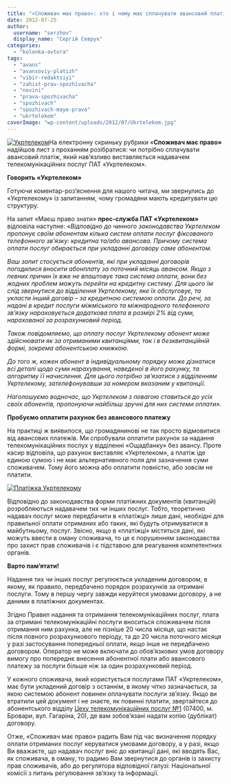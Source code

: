 ```yaml
---
title: "«Споживач має право»: хто і чому має сплачувати авансовий платіж за послуги «Укртелекому»?"
date: 2012-07-25
author: 
  username: "serzhov"
  display_name: "Сергій Севрук"
categories: 
  - "kolonka-avtora"
tags: 
  - "avans"
  - "avansoviy-platizh"
  - "vibir-redaktsiyi"
  - "zahist-prav-spozhivacha"
  - "novini"
  - "prava-spozhivacha"
  - "spozhivach"
  - "spozhivach-maye-pravo"
  - "ukrtelekom"
coverImage: "wp-content/uploads/2012/07/Ukrtelekom.jpg"
---
```


[![](https://mpz.brovary.org/wp-content/uploads/2012/07/Ukrtelekom.jpg "Укртелеком")](https://mpz.brovary.org/wp-content/uploads/2012/07/Ukrtelekom.jpg)На електронну скриньку рубрики «**Споживач має право»** надійшов лист з проханням розібратися: чи потрібно сплачувати авансовий платіж, який нав’язливо виставляється надавачем телекомунікаційних послуг ПАТ «Укртелеком».

**Говорить «Укртелеком»**

Готуючи коментар-роз’яснення для нашого читача, ми звернулись до «Укртелекому» із запитанням, чому громадяни мають кредитувати цю структуру.

На запит «Маєш право знати» **прес-служба ПАТ «Укртелеком»** відповіла наступне: «_Відповідно до чинного законодавства Укртелеком пропонує своїм абонентам кілька систем оплати послуг фіксованого телефонного зв’язку: кредитна та/або авансова. Причому система оплати послуг обирається при укладанні договору саме абонентом._

_Ваш запит стосується абонентів, які при укладанні договорів погодилися вносити абонплату за поточний місяць авансом. Якщо з певних причин їх вже не влаштовує така система оплати, вони без жодних проблем можуть перейти на кредитну систему. Для цього їм слід звернутися до відділення Укртелекому, яке їх обслуговує, та укласти інший договір – за кредитною системою оплати. До речі, за надані в кредит послуги міжміського та міжнародного телефонного зв’язку нараховується додаткова плата в розмірі 2%_ _від_ _суми, нарахованої за розрахунковий період._

_Також повідомляємо, що оплату послуг Укртелекому абонент може здійснювати як за отриманими квитанціями, так і в безквитанційній формі, зокрема абонентською книжкою._

_До того ж, кожен абонент в індивідуальному порядку може дізнатися всі деталі щодо суми нарахування, наведеної в його рахунку, та алгоритму її начислення. Для цього потрібно зв’язатися з відділенням Укртелекому, зателефонувавши за номером вказаним у квитанції._

_Наголошуємо водночас, що Укртелеком з повагою ставиться до усіх своїх абонентів, пропонуючи найбільш зручні для них системи оплати»._

**Пробуємо оплатити рахунок без авансового платежу**

На практиці ж виявилося, що громадянинові не так просто відмовитися від авансових платежів. Ми спробували оплатити рахунок за надання телекомунікаційних послух у відділенні «Ощадбанку» без авансу. Проте касир відповіла, що рахунок виставляє «Укртелеком», а платіж іде єдиною сумою і не має альтернативного поля для зазначення суми споживачем. Тому його можна або оплатити повністю, або зовсім не платити.

[![](https://mpz.brovary.org/wp-content/uploads/2012/07/35670_content3.jpg "Платіжка Укртелекому")](https://mpz.brovary.org/wp-content/uploads/2012/07/35670_content3.jpg)

Відповідно до законодавства форми платіжних документів (квитанцій) розробляються надавачем тих чи інших послуг. Тобто, теоретично надавач послуг може передбачити в «платіжці» лише дані, необхідні для правильної оплати отриманих або таких, які будуть отримуватися в майбутньому, послуг. Звісно, якщо в «платіжці» містяться дані, які можуть ввести в оману споживача, то це є порушенням законодавства про захист прав споживачів і є підставою для реагування компетентних органів.

**Варто пам’ятати!**

Надання тих чи інших послуг регулюється укладеним договором, в якому, як правило, передбачено порядок розрахунків за отримані послуги. Тому в першу чергу завжди керуйтеся умовами договору, а не даними в платіжних документах.

Згідно Правил надання та отримання телекомунікаційних послуг, плата за отримані телекомунікаційні послуги вноситься споживачем після отримання ним рахунка, але не пізніше 20 числа місяця, що настає після повного розрахункового періоду, та до 20 числа поточного місяця у разі застосування попередньої оплати, якщо інше не передбачено договором. Оператор не може включати до обов’язкових умов договору вимогу про попереднє внесення абонентної плати або авансового платежу за послуги більше ніж за один розрахунковий період.

У кожного споживача, який користується послугами ПАТ «Укртелеком», має бути укладений договір з останнім, в якому чітко зазначається, за якою системою абонент повинен оплачувати послуги зв’язку. Якщо ви втратили цей документ і не знаєте, як повинні платити, звертайтеся до абонентського відділу [Цеху телекомунікаційних послуг №1](https://www.ko.ukrtelecom.ua/about/subdevisions/ctp_1) (07400, м. Бровари, вул. Гагаріна, 20), де вам зобов’язані надати копію (дублікат) договору.

Отже, «Споживач має право» радить Вам під час визначення порядку оплати отриманих послуг керуватися умовами договору, а у разі, якщо Ви вважаєте, що надавач послуг вніс до квитанції дані, які вводять Вас, як споживача, в оману, то радимо Вам звернутися до органів із захисту прав споживачів, або до регулятора відповідної галузі: Національної комісії з питань регулювання зв’язку та інформації.
